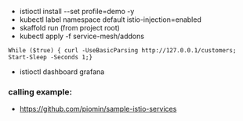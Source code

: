 - istioctl install --set profile=demo -y
- kubectl label namespace default istio-injection=enabled
- skaffold run (from project root)
- kubectl apply -f service-mesh/addons
````
While ($true) { curl -UseBasicParsing http://127.0.0.1/customers; Start-Sleep -Seconds 1;}
````

- istioctl dashboard grafana

### calling example:
- https://github.com/piomin/sample-istio-services
